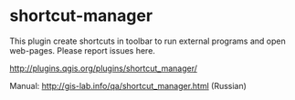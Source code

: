 shortcut-manager
================

This plugin create shortcuts in toolbar to run external programs and open web-pages. Please report issues here.

http://plugins.qgis.org/plugins/shortcut_manager/

Manual: http://gis-lab.info/qa/shortcut_manager.html (Russian)

